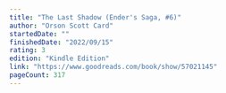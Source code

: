 ```yaml
---
title: "The Last Shadow (Ender's Saga, #6)"
author: "Orson Scott Card"
startedDate: ""
finishedDate: "2022/09/15"
rating: 3
edition: "Kindle Edition"
link: "https://www.goodreads.com/book/show/57021145"
pageCount: 317
---
```



